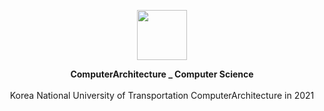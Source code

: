 <p align="center">
         <a href="https://github.com/Hwan0808/ComputerArchitecture_Study" target="_self"><img src="https://user-images.githubusercontent.com/57865037/116329142-926f4280-a805-11eb-89fa-92fe4c34c39c.png" width="80px" height="80px"></img></a>


<p align="center"> 
         <B>ComputerArchitecture _ Computer Science</B><br><br>
          Korea National University of Transportation ComputerArchitecture in 2021 
</p>

